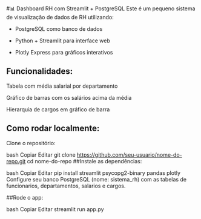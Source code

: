 #📊 Dashboard RH com Streamlit + PostgreSQL
Este é um pequeno sistema de visualização de dados de RH utilizando:

- PostgreSQL como banco de dados

- Python + Streamlit para interface web

- Plotly Express para gráficos interativos

## Funcionalidades:
Tabela com média salarial por departamento

Gráfico de barras com os salários acima da média

Hierarquia de cargos em gráfico de barra

## Como rodar localmente:
Clone o repositório:

bash
Copiar
Editar
git clone https://github.com/seu-usuario/nome-do-repo.git
cd nome-do-repo
##Instale as dependências:

bash
Copiar
Editar
pip install streamlit psycopg2-binary pandas plotly
Configure seu banco PostgreSQL (nome: sistema_rh) com as tabelas de funcionarios, departamentos, salarios e cargos.

##Rode o app:

bash
Copiar
Editar
streamlit run app.py
